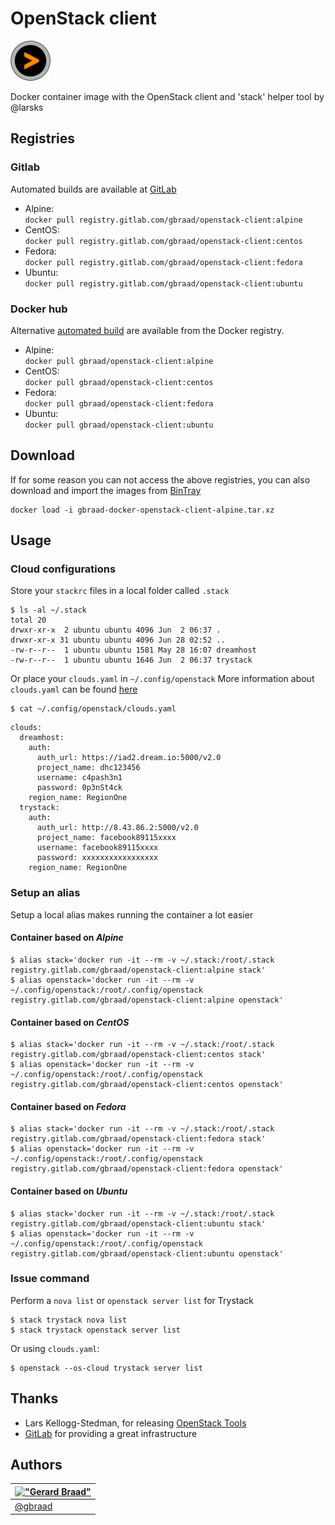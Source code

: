 OpenStack client
================

!["Prompt"](https://raw.githubusercontent.com/gbraad/assets/gh-pages/icons/prompt-icon-64.png)


Docker container image with the OpenStack client and 'stack' helper tool by @larsks


Registries
----------

### Gitlab

Automated builds are available at [GitLab](https://gitlab.com/gbraad/openstack-client)

  * Alpine:  
    `docker pull registry.gitlab.com/gbraad/openstack-client:alpine`
  * CentOS:  
    `docker pull registry.gitlab.com/gbraad/openstack-client:centos`
  * Fedora:  
    `docker pull registry.gitlab.com/gbraad/openstack-client:fedora`
  * Ubuntu:  
    `docker pull registry.gitlab.com/gbraad/openstack-client:ubuntu`


### Docker hub

Alternative [automated build](https://hub.docker.com/r/gbraad/openstack-client/) are available from the Docker registry.

  * Alpine:  
    `docker pull gbraad/openstack-client:alpine`
  * CentOS:  
    `docker pull gbraad/openstack-client:centos`
  * Fedora:  
    `docker pull gbraad/openstack-client:fedora`
  * Ubuntu:  
    `docker pull gbraad/openstack-client:ubuntu`


Download
--------

If for some reason you can not access the above registries, you can also download and import the images from [BinTray](https://bintray.com/gbraad/generic/docker-openstack-client)

```
docker load -i gbraad-docker-openstack-client-alpine.tar.xz
```


Usage
-----

### Cloud configurations
Store your `stackrc` files in a local folder called `.stack`

```
$ ls -al ~/.stack
total 20
drwxr-xr-x  2 ubuntu ubuntu 4096 Jun  2 06:37 .
drwxr-xr-x 31 ubuntu ubuntu 4096 Jun 28 02:52 ..
-rw-r--r--  1 ubuntu ubuntu 1581 May 28 16:07 dreamhost
-rw-r--r--  1 ubuntu ubuntu 1646 Jun  2 06:37 trystack
```

Or place your `clouds.yaml` in `~/.config/openstack` More information about
`clouds.yaml` can be found [here](http://docs.openstack.org/developer/python-openstackclient/configuration.html)

```
$ cat ~/.config/openstack/clouds.yaml
```

    clouds:
      dreamhost:
        auth:
          auth_url: https://iad2.dream.io:5000/v2.0
          project_name: dhc123456
          username: c4pash3n1
          password: 0p3nSt4ck
        region_name: RegionOne
      trystack:
        auth:
          auth_url: http://8.43.86.2:5000/v2.0
          project_name: facebook89115xxxx
          username: facebook89115xxxx
          password: xxxxxxxxxxxxxxxxx
        region_name: RegionOne


### Setup an alias

Setup a local alias makes running the container a lot easier


#### Container based on _Alpine_

```
$ alias stack='docker run -it --rm -v ~/.stack:/root/.stack registry.gitlab.com/gbraad/openstack-client:alpine stack'
$ alias openstack='docker run -it --rm -v ~/.config/openstack:/root/.config/openstack registry.gitlab.com/gbraad/openstack-client:alpine openstack'
```


#### Container based on _CentOS_

```
$ alias stack='docker run -it --rm -v ~/.stack:/root/.stack registry.gitlab.com/gbraad/openstack-client:centos stack'
$ alias openstack='docker run -it --rm -v ~/.config/openstack:/root/.config/openstack registry.gitlab.com/gbraad/openstack-client:centos openstack'
```


#### Container based on _Fedora_

```
$ alias stack='docker run -it --rm -v ~/.stack:/root/.stack registry.gitlab.com/gbraad/openstack-client:fedora stack'
$ alias openstack='docker run -it --rm -v ~/.config/openstack:/root/.config/openstack registry.gitlab.com/gbraad/openstack-client:fedora openstack'
```


#### Container based on _Ubuntu_

```
$ alias stack='docker run -it --rm -v ~/.stack:/root/.stack registry.gitlab.com/gbraad/openstack-client:ubuntu stack'
$ alias openstack='docker run -it --rm -v ~/.config/openstack:/root/.config/openstack registry.gitlab.com/gbraad/openstack-client:ubuntu openstack'
```


### Issue command

Perform a `nova list` or `openstack server list` for Trystack

```
$ stack trystack nova list
$ stack trystack openstack server list
```

Or using `clouds.yaml`:
```
$ openstack --os-cloud trystack server list
```


Thanks
------

  * Lars Kellogg-Stedman, for releasing [OpenStack Tools](https://github.com/larsks/openstack-tools)
  * [GitLab](https://gitlab.com/) for providing a great infrastructure


Authors
-------

| [!["Gerard Braad"](http://gravatar.com/avatar/e466994eea3c2a1672564e45aca844d0.png?s=60)](http://gbraad.nl "Gerard Braad <me@gbraad.nl>") |
|---|
| [@gbraad](https://twitter.com/gbraad) |
